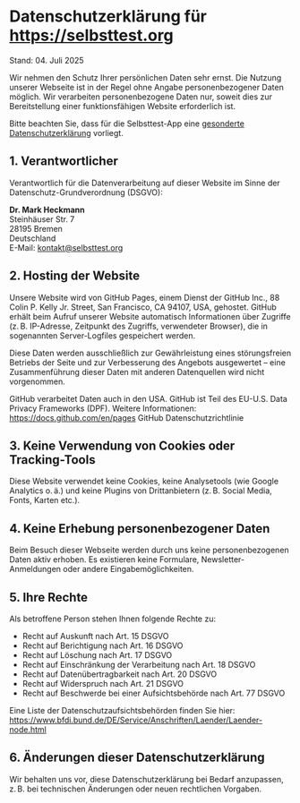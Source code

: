 # Datenschutzerklärung für https://selbsttest.org
Stand: 04. Juli 2025

Wir nehmen den Schutz Ihrer persönlichen Daten sehr ernst. Die Nutzung unserer Webseite ist in der Regel ohne Angabe personenbezogener Daten möglich. Wir verarbeiten personenbezogene Daten nur, soweit dies zur Bereitstellung einer funktionsfähigen Website erforderlich ist.

Bitte beachten Sie, dass für die Selbsttest-App eine [gesonderte Datenschutzerklärung](./privacy-app.md) vorliegt.

## 1. Verantwortlicher

Verantwortlich für die Datenverarbeitung auf dieser Website im Sinne der Datenschutz-Grundverordnung (DSGVO):

**Dr. Mark Heckmann**<br>
Steinhäuser Str. 7<br>
28195 Bremen<br>
Deutschland<br>
E-Mail: kontakt@selbsttest.org<br>


## 2. Hosting der Website

Unsere Website wird von GitHub Pages, einem Dienst der GitHub Inc., 88 Colin P. Kelly Jr. Street, San Francisco, CA 94107, USA, gehostet. GitHub erhält beim Aufruf unserer Website automatisch Informationen über Zugriffe (z. B. IP-Adresse, Zeitpunkt des Zugriffs, verwendeter Browser), die in sogenannten Server-Logfiles gespeichert werden.

Diese Daten werden ausschließlich zur Gewährleistung eines störungsfreien Betriebs der Seite und zur Verbesserung des Angebots ausgewertet – eine Zusammenführung dieser Daten mit anderen Datenquellen wird nicht vorgenommen.

GitHub verarbeitet Daten auch in den USA. GitHub ist Teil des EU-U.S. Data Privacy Frameworks (DPF). Weitere Informationen:
https://docs.github.com/en/pages
GitHub Datenschutzrichtlinie

## 3. Keine Verwendung von Cookies oder Tracking-Tools

Diese Website verwendet keine Cookies, keine Analysetools (wie Google Analytics o. ä.) und keine Plugins von Drittanbietern (z. B. Social Media, Fonts, Karten etc.).

## 4. Keine Erhebung personenbezogener Daten

Beim Besuch dieser Webseite werden durch uns keine personenbezogenen Daten aktiv erhoben. Es existieren keine Formulare, Newsletter-Anmeldungen oder andere Eingabemöglichkeiten.

## 5. Ihre Rechte

Als betroffene Person stehen Ihnen folgende Rechte zu:

- Recht auf Auskunft nach Art. 15 DSGVO
- Recht auf Berichtigung nach Art. 16 DSGVO
- Recht auf Löschung nach Art. 17 DSGVO
- Recht auf Einschränkung der Verarbeitung nach Art. 18 DSGVO
- Recht auf Datenübertragbarkeit nach Art. 20 DSGVO
- Recht auf Widerspruch nach Art. 21 DSGVO
- Recht auf Beschwerde bei einer Aufsichtsbehörde nach Art. 77 DSGVO

Eine Liste der Datenschutzaufsichtsbehörden finden Sie hier:
https://www.bfdi.bund.de/DE/Service/Anschriften/Laender/Laender-node.html

## 6. Änderungen dieser Datenschutzerklärung

Wir behalten uns vor, diese Datenschutzerklärung bei Bedarf anzupassen, z. B. bei technischen Änderungen oder neuen rechtlichen Vorgaben.